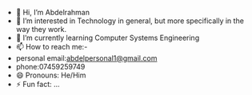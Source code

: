 - 👋 Hi, I’m Abdelrahman
- 👀 I’m interested in Technology in general, but more specifically in the way they work.
- 🌱 I’m currently learning Computer Systems Engineering
- 📫 How to reach me:-
- personal email:abdelpersonal1@gmail.com
- phone:07459259749
- 😄 Pronouns: He/Him
- ⚡ Fun fact: ...

<!---
AbdoMDX/AbdoMDX is a ✨ special ✨ repository because its `README.md` (this file) appears on your GitHub profile.
You can click the Preview link to take a look at your changes.
--->
